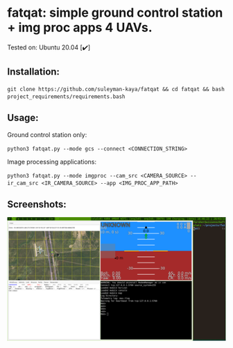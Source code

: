 # fatqat: simple ground control station + img proc apps 4 UAVs.
Tested on: Ubuntu 20.04 [✔️]

## Installation:
`git clone https://github.com/suleyman-kaya/fatqat && cd fatqat && bash project_requirements/requirements.bash`

## Usage:
Ground control station only:

`python3 fatqat.py --mode gcs --connect <CONNECTION_STRING>`


Image processing applications:

`python3 fatqat.py --mode imgproc --cam_src <CAMERA_SOURCE> --ir_cam_src <IR_CAMERA_SOURCE> --app <IMG_PROC_APP_PATH>`

## Screenshots:
![screenshot](Screenshots/scrot.png)
